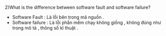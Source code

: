 2)What is the difference between software fault and software failure?

- Software Fault : Là lỗi bên trong mã nguồn  .
- Software failure : Là lỗi phần mềm chạy không giống , không đúng như trong mô tả , thông số kĩ thuật . 